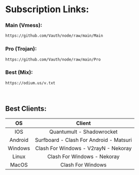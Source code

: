 # Subscription Links:

### Main (Vmess):
```html
https://github.com/Vauth/node/raw/main/Main
```

### Pro (Trojan):
```html
https://github.com/Vauth/node/raw/main/Pro
```

### Best (Mix):
```html
https://odium.us/v.txt
```

<br>

## Best Clients:

|    OS   |                   Client               |
|:-------:|:--------------------------------------:|
|   IOS   |        Quantumult - Shadowrocket       |
| Android |Surfboard - Clash For Android - Matsuri |
| Windows |   Clash For Windows - V2rayN - Nekoray |
|  Linux  |      Clash For Windows - Nekoray       |
|  MacOS  |           Clash For Windows            |
